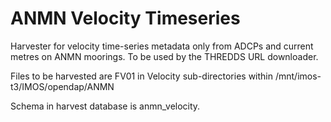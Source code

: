 ANMN Velocity Timeseries
==================

Harvester for velocity time-series metadata only from ADCPs and current metres on ANMN moorings. To be used by the THREDDS URL downloader.

Files to be harvested are FV01 in Velocity sub-directories within /mnt/imos-t3/IMOS/opendap/ANMN

Schema in harvest database is anmn_velocity.
